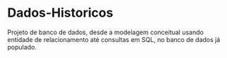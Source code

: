 # Dados-Historicos
Projeto de banco de dados, desde a modelagem conceitual usando entidade de relacionamento até consultas em SQL, no banco de dados já populado. 

